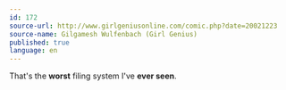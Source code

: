 ```yaml
---
id: 172
source-url: http://www.girlgeniusonline.com/comic.php?date=20021223
source-name: Gilgamesh Wulfenbach (Girl Genius)
published: true
language: en
---
```

That's the **worst** filing system I've **ever seen**.

